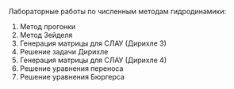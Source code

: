 Лабораторные работы по численным методам гидродинамики:
1. Метод прогонки
2. Метод Зейделя
3. Генерация матрицы для СЛАУ (Дирихле 3)
4. Решение задачи Дирихле
5. Генерация матрицы для СЛАУ (Дирихле 4)
6. Решение уравнения переноса
7. Решение уравнения Бюргерса 
